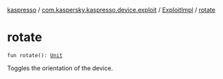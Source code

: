 [kaspresso](../../index.md) / [com.kaspersky.kaspresso.device.exploit](../index.md) / [ExploitImpl](index.md) / [rotate](./rotate.md)

# rotate

`fun rotate(): `[`Unit`](https://kotlinlang.org/api/latest/jvm/stdlib/kotlin/-unit/index.html)

Toggles the orientation of the device.

